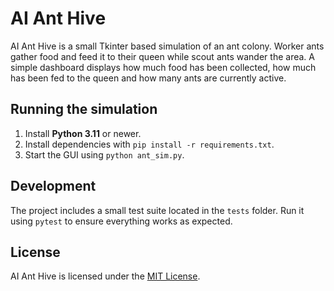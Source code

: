 # AI Ant Hive

AI Ant Hive is a small Tkinter based simulation of an ant colony. Worker ants gather food and feed it to their queen while scout ants wander the area. A simple dashboard displays how much food has been collected, how much has been fed to the queen and how many ants are currently active.

<!-- Optionally include a screenshot or GIF demonstrating the ants moving and feeding the queen. -->

## Running the simulation

1. Install **Python 3.11** or newer.
2. Install dependencies with `pip install -r requirements.txt`.
3. Start the GUI using `python ant_sim.py`.

## Development

The project includes a small test suite located in the `tests` folder.
Run it using `pytest` to ensure everything works as expected.

## License

AI Ant Hive is licensed under the [MIT License](LICENSE).

